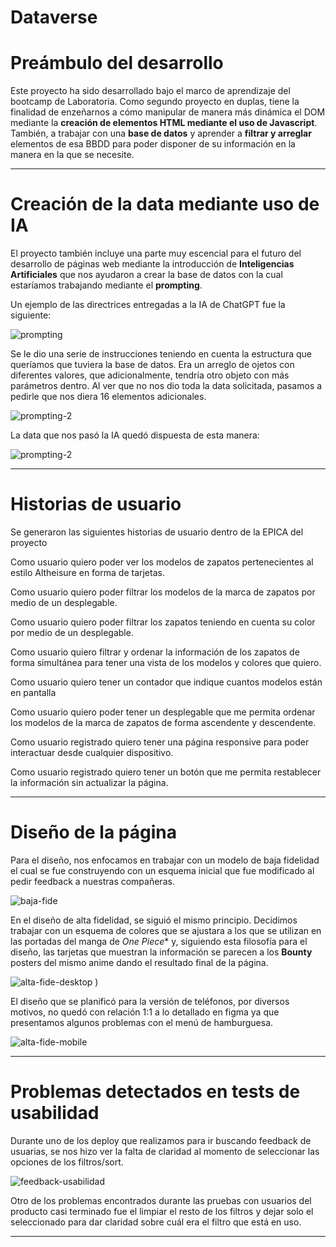 
# Dataverse

# Preámbulo del desarrollo

Este proyecto ha sido desarrollado bajo el marco de aprendizaje del bootcamp de Laboratoria. Como segundo proyecto en duplas, tiene la finalidad de enzeñarnos a cómo manipular de manera más dinámica el DOM mediante la **creación de elementos HTML mediante el uso de Javascript**. También, a trabajar con una **base de datos** y aprender a **filtrar y arreglar** elementos de esa BBDD para poder disponer de su información en la manera en la que se necesite. 

***

# Creación de la data mediante uso de IA

El proyecto también incluye una parte muy escencial para el futuro del desarrollo de páginas web mediante la introducción de **Inteligencias Artificiales** que nos ayudaron a crear la base de datos con la cual estaríamos trabajando mediante el **prompting**. 

Un ejemplo de las directrices entregadas a la IA de ChatGPT fue la siguiente: 

![prompting](./prompting-1.png)

Se le dio una serie de instrucciones teniendo en cuenta la estructura que queríamos que tuviera la base de datos. Era un arreglo de ojetos con diferentes valores, que adicionalmente, tendría otro objeto con más parámetros dentro. Al ver que no nos dio toda la data solicitada, pasamos a pedirle que nos diera 16 elementos adicionales.

![prompting-2](./prompting-2.png)

La data que nos pasó la IA quedó dispuesta de esta manera: 

![prompting-2](./prompting-3-png.png)

***

# Historias de usuario

Se generaron las siguientes historias de usuario dentro de la EPICA del proyecto

Como usuario quiero  poder ver los modelos  de zapatos pertenecientes al estilo Altheisure en forma de tarjetas.

Como usuario quiero poder filtrar los modelos de la marca de zapatos por medio de un desplegable.

Como usuario quiero poder filtrar los  zapatos teniendo en cuenta su color  por medio de un desplegable.

Como usuario quiero filtrar y ordenar la información de los zapatos de forma simultánea para tener una vista de los modelos y colores que quiero.

Como usuario quiero tener un contador que indique cuantos modelos están en pantalla


Como usuario quiero poder tener un desplegable que me permita ordenar  los modelos de la marca de zapatos de forma ascendente y descendente.

Como usuario registrado quiero tener una página responsive para poder interactuar desde cualquier dispositivo.

Como usuario registrado quiero tener un botón que me permita restablecer la información sin actualizar la página.

***


# Diseño de la página


Para el diseño, nos enfocamos en trabajar con un modelo de baja fidelidad el cual se fue construyendo con un esquema inicial que fue modificado al pedir feedback a nuestras compañeras.

![baja-fide](src/media/image-1.png)

En el diseño de alta fidelidad, se siguió el mismo principio. Decidimos trabajar con un esquema de colores que se ajustara a los que se utilizan en las portadas del manga de *One Piece** y, siguiendo esta filosofía para el diseño, las tarjetas que muestran la información se parecen a los **Bounty** posters del mismo anime dando el resultado final de la página.

![alta-fide-desktop](https://www.figma.com/file/OeRuh58gXg7qh5x2BgK8F7/Data-Verse?type=design&node-id=0%3A1&mode=design&t=BbYLw3d9capczZq1-1)
)

El diseño que se planificó para la versión de teléfonos, por diversos motivos, no quedó con relación 1:1 a lo detallado en figma ya que presentamos algunos problemas con el menú de hamburguesa.


![alta-fide-mobile](![image](https://github.com/Rosamile/DEV012-dataverse/assets/138530369/3e8188db-cccb-44d0-b57f-60592bb84d94)
)


***

# Problemas detectados en tests de usabilidad

Durante uno de los deploy que realizamos para ir buscando feedback de usuarias, se nos hizo ver la falta de claridad al momento de seleccionar las opciones de los filtros/sort. 

![feedback-usabilidad]()

Otro de los problemas encontrados durante las pruebas con usuarios del producto casi terminado fue el limpiar el resto de los filtros y dejar solo el seleccionado para dar claridad sobre cuál era el filtro que está en uso.

***
